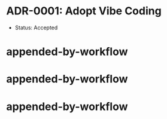 # ADR-0001: Adopt Vibe Coding
- Status: Accepted
# appended-by-workflow
# appended-by-workflow
# appended-by-workflow
